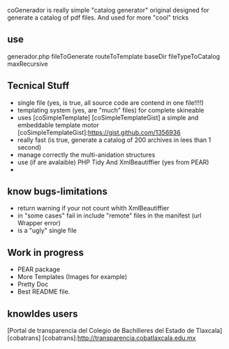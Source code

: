 coGenerador is really simple "catalog generator" original designed for generate a catalog of pdf files. And used for more "cool" tricks

use
---
 generador.php fileToGenerate routeToTemplate baseDir fileTypeToCatalog maxRecursive

Tecnical Stuff
--------------
* single file (yes, is true, all source code are contend in one file!!!!)
* templating system (yes, are "much" files) for complete skineable
* uses [coSimpleTemplate] [coSimpleTemplateGist] a simple and embeddable template motor
[coSimpleTemplateGist]:https://gist.github.com/1356936
* really fast (is true, generate a catalog of 200 archives in lees than 1 second)
* manage correctly the multi-anidation structures
* use (if are avalaible) PHP Tidy And XmlBeautiffier (yes from PEAR)
*

know bugs-limitations
---------------------
* return warning if your not count whith XmlBeautiffier
* in "some cases" fail in include "remote" files in the manifest (url Wrapper error)
* is a "ugly" single file

Work in progress
----------------

* PEAR package
* More Templates (Images for example)
* Pretty Doc
* Best README file.


knowldes users
--------------
[Portal de transparencia del Colegio de Bachilleres del Estado de Tlaxcala][cobatrans]
[cobatrans]:http://transparencia.cobatlaxcala.edu.mx


